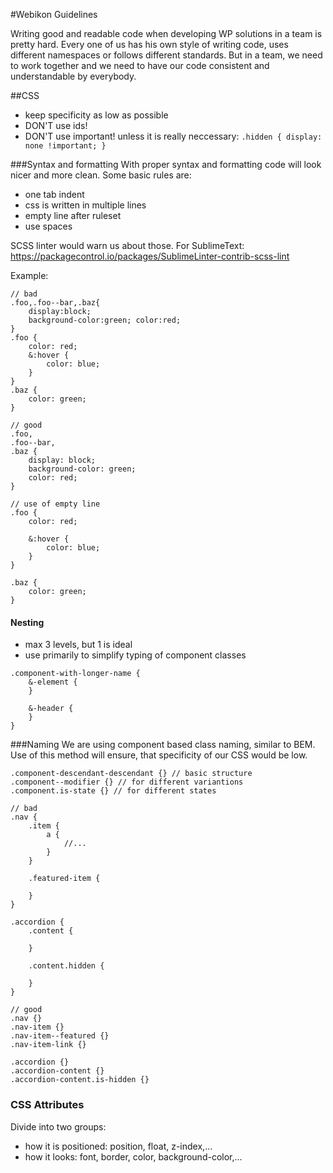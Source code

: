 #Webikon Guidelines

Writing good and readable code when developing WP solutions in a team is pretty hard. 
Every one of us has his own style of writing code, uses different namespaces or follows different standards.
But in a team, we need to work together and we need to have our code consistent and understandable by everybody.  


##CSS
- keep specificity as low as possible
- DON'T use ids!
- DON'T use important! unless it is really neccessary: ```.hidden { display: none !important; }```

###Syntax and formatting
With proper syntax and formatting code will look nicer and more clean.
Some basic rules are:
 - one tab indent
 - css is written in multiple lines
 - empty line after ruleset
 - use spaces

SCSS linter would warn us about those.
For SublimeText: https://packagecontrol.io/packages/SublimeLinter-contrib-scss-lint

Example:

```
// bad
.foo,.foo--bar,.baz{
    display:block;
    background-color:green; color:red;
}
.foo {
	color: red;
    &:hover {
        color: blue;
    }
}
.baz {
	color: green;
}
```

```
// good
.foo, 
.foo--bar,
.baz {
    display: block;
    background-color: green;
    color: red;
}

// use of empty line
.foo {
    color: red;

    &:hover {
        color: blue;
    }
}

.baz {
	color: green;
}

```

#### Nesting
- max 3 levels, but 1 is ideal
- use primarily to simplify typing of component classes

```
.component-with-longer-name {
    &-element {
    }

    &-header {
    }
}
```

###Naming
We are using component based class naming, similar to BEM.
Use of this method will ensure, that specificity of our CSS would be low.
 
```
.component-descendant-descendant {} // basic structure
.component--modifier {} // for different variantions
.component.is-state {} // for different states
```

```
// bad
.nav {
	.item {
		a {
			//...
		}
	}

	.featured-item {

	}
}

.accordion {
	.content {

	}

	.content.hidden {

	}
}
```

```
// good
.nav {}
.nav-item {}
.nav-item--featured {}
.nav-item-link {}

.accordion {}
.accordion-content {}
.accordion-content.is-hidden {}

```

### CSS Attributes
Divide into two groups:
- how it is positioned: position, float, z-index,...
- how it looks: font, border, color, background-color,...
